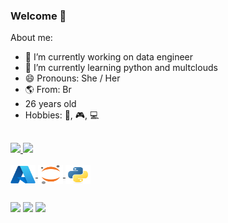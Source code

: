 ### Welcome 👋

About me:
- 🔭 I’m currently working on data engineer
- 🌱 I’m currently learning python and multclouds
- 😄 Pronouns: She / Her
- 🌎 From: Br
-    26 years old
-    Hobbies: 🎨, 🎮, 💻
   
 ##

<div>
  <a href="https://github.com\CamilaYzidoro">
  <img height="180em" src="https://github-readme-stats.vercel.app/api?username=camilayzidoro&show_icons=true&theme=aura_dark&include_all_commits=true&count_private=true"/>
  <img height="180em" src="https://github-readme-stats.vercel.app/api/top-langs/?username=camilayzidoro&layout=compact&langs_count=7&theme=aura_dark"/>
</div>

<div style="display: inline_block"><br>
  <img align="center" alt="Azure" height="30" width="40" src="https://raw.githubusercontent.com/devicons/devicon/master/icons/azure/azure-original.svg">
  <img align="center" alt="Jupyter" height="30" width="40" src="https://raw.githubusercontent.com/devicons/devicon/master/icons/jupyter/jupyter-original.svg">
  <img align="center" alt="Python" height="30" width="40" src="https://raw.githubusercontent.com/devicons/devicon/master/icons/python/python-original.svg">
</div>

##

<div> 
  <a href="https://instagram.com/camii.yzidoro" target="_blank"><img src="https://img.shields.io/badge/-Instagram-%23E4405F?style=for-the-badge&logo=instagram&logoColor=white" target="_blank"></a>
  <a href = "mailto:camila.casagrandey@gmail.com"><img src="https://img.shields.io/badge/-Gmail-%23333?style=for-the-badge&logo=gmail&logoColor=white" target="_blank"></a>
  <a href="https://www.linkedin.com/in/rafaella-ballerini-45875016a" target="_blank"><img src="https://img.shields.io/badge/-LinkedIn-%230077B5?style=for-the-badge&logo=linkedin&logoColor=white" target="_blank"></a> 
</div>



